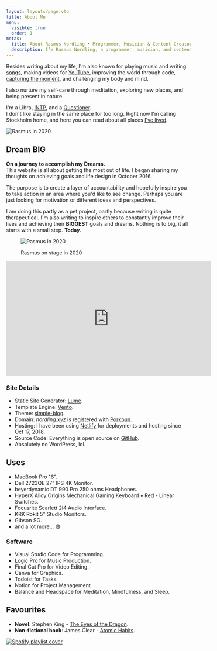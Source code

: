 ```yaml
---
layout: layouts/page.vto
title: About Me
menu:
  visible: true
  order: 1
metas:
  title: About Rasmus Nordling • Programmer, Musician & Content Creator in Stockholm
  description: I’m Rasmus Nordling, a programmer, musician, and content creator from Sweden who enjoy most creative endeavors
---
```


Besides writing about my life, I'm also known for playing music and writing [songs](https://soundcloud.com/happystinson/sets/original-songs), making videos for [YouTube](https://youtube.com/@BangersNBiz), improving the world through code, [capturing the moment](https://www.flickr.com/people/ras-nordling/), and challenging my body and mind.

I also nurture my self-care through meditation, exploring new places, and being present in nature.

I'm a Libra, [INTP](https://www.mbtionline.com/en-US/MBTI-Types/INTP), and a [Questioner](https://gretchenrubin.com/four-tendencies/).<br />
I don't like staying in the same place for too long. Right now I'm calling Stockholm home, and here you can read about all places [I've lived](/posts/places-ive-lived/).

![Rasmus in 2020](/img/rasmus/headshot-2022-avatar.webp)

## Dream BIG

**On a journey to accomplish my Dreams.**<br />
This website is all about getting the most out of life. I began sharing my thoughts on achieving goals and life design in October 2016.

The purpose is to create a layer of accountability and hopefully inspire you to take action in an area where you'd like to see change.
Perhaps you are just looking for motivation or different ideas and perspectives.

I am doing this partly as a pet project, partly because writing is quite therapeutical. I'm also writing to inspire others to constantly improve their lives and achieving their **BIGGEST** goals and dreams. Nothing is to big, it all starts with a small step. **Today**.

<figure>

![Rasmus in 2020](/img/rasmus/rasmus-2020-regular.webp)
<figcaption class="code-caption">Rasmus on stage in 2020</figcaption>
</figure>

<iframe width="560" height="315" src="https://www.youtube.com/embed/8o8z3_cP7Vg?si=6HYFO3Kb0BIj_lbJ" title="YouTube video player" frameborder="0" allow="accelerometer; autoplay; clipboard-write; encrypted-media; gyroscope; picture-in-picture; web-share" allowfullscreen></iframe>

### Site Details

- Static Site Generator: [Lume](https://lume.land/).
- Template Engine: [Vento](https://vento.js.org/).
- Theme: [simple-blog](https://lumeland.github.io/theme-simple-blog/posts/instructions/).
- Domain: _nordling.xyz_ is registered with [Porkbun](https://porkbun.com/).
- Hosting: I have been using [Netlify](https://netlify.com/) for deployments and hosting since Oct 17, 2018.
- Source Code: Everything is open source on [GitHub](https://github.com/HappyStinson/nordling.xyz).
- Absolutely no WordPress, lol.

## Uses

- MacBook Pro 16".
- Dell 2723QE 27” IPS 4K Monitor.
- beyerdynamic DT 990 Pro 250 ohms Headphones.
- HyperX Alloy Origins Mechanical Gaming Keyboard • Red - Linear Switches.
- Focusrite Scarlett 2i4 Audio Interface.
- KRK Rokit 5" Studio Monitors.
- Gibson SG.
- and a lot more... 😅

### Software

- Visual Studio Code for Programming.
- Logic Pro for Music Production.
- Final Cut Pro for Video Editing.
- Canva for Graphics.
- Todoist for Tasks.
- Notion for Project Management.
- Balance and Headspace for Meditation, Mindfulness, and Sleep.

## Favourites

- **Novel**: Stephen King - [The Eyes of the Dragon](https://www.goodreads.com/book/show/10611.The_Eyes_of_the_Dragon).  
- **Non-fictional book**: James Clear - [Atomic Habits](https://www.goodreads.com/book/show/40121378-atomic-habits).<br />

[![Spotify playlist cover](/img/topp-hundra-small.webp)](https://open.spotify.com/playlist/2iAyT4s1sacVz6mWCn700r?si=415c1be03c70491e)
